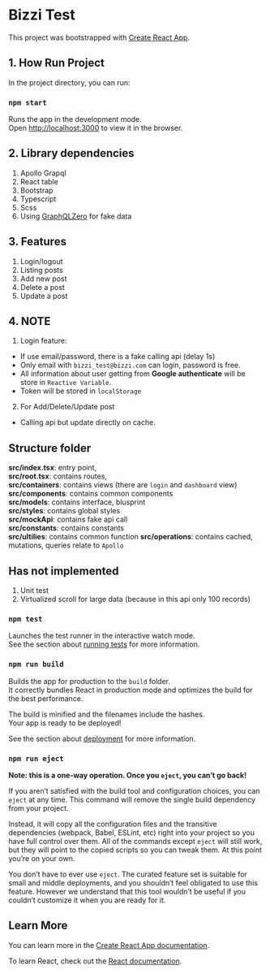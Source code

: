 # Bizzi Test

This project was bootstrapped with [Create React App](https://github.com/facebook/create-react-app).

## 1. How Run Project

In the project directory, you can run:

### `npm start`

Runs the app in the development mode.\
Open [http://localhost:3000](http://localhost:3000) to view it in the browser.

## 2. Library dependencies
1. Apollo Grapql
2. React table
3. Bootstrap
4. Typescript
5. Scss
6. Using [GraphQLZero](https://graphqlzero.almansi.me/) for fake data

## 3. Features
1. Login/logout
1. Listing posts
2. Add new post
3. Delete a post
4. Update a post

## 4. NOTE
1. Login feature:  
- If use email/password, there is a fake calling api (delay 1s)
- Only email with `bizzi_test@bizzi.com` can login, password is free.
- All information about user getting from **Google authenticate** will be store in `Reactive Variable`.
- Token will be stored in `localStorage`

2. For Add/Delete/Update post
- Calling api but update directly on cache.

## Structure folder
**src/index.tsx**: entry point,  
**src/root.tsx**: contains routes,  
**src/containers**: contains views (there are `login` and `dashboard` view)  
**src/components**: contains common components  
**src/models**: contains interface, blusprint  
**src/styles**: contains global styles  
**src/mockApi**: contains fake api call  
**src/constants**: contains constants  
**src/ultilies**: contains common function
**src/operations**: contains cached, mutations, queries relate to `Apollo`


## Has not implemented
1. Unit test
2. Virtualized scroll for large data (because in this api only 100 records)



### `npm test`

Launches the test runner in the interactive watch mode.\
See the section about [running tests](https://facebook.github.io/create-react-app/docs/running-tests) for more information.

### `npm run build`

Builds the app for production to the `build` folder.\
It correctly bundles React in production mode and optimizes the build for the best performance.

The build is minified and the filenames include the hashes.\
Your app is ready to be deployed!

See the section about [deployment](https://facebook.github.io/create-react-app/docs/deployment) for more information.

### `npm run eject`

**Note: this is a one-way operation. Once you `eject`, you can’t go back!**

If you aren’t satisfied with the build tool and configuration choices, you can `eject` at any time. This command will remove the single build dependency from your project.

Instead, it will copy all the configuration files and the transitive dependencies (webpack, Babel, ESLint, etc) right into your project so you have full control over them. All of the commands except `eject` will still work, but they will point to the copied scripts so you can tweak them. At this point you’re on your own.

You don’t have to ever use `eject`. The curated feature set is suitable for small and middle deployments, and you shouldn’t feel obligated to use this feature. However we understand that this tool wouldn’t be useful if you couldn’t customize it when you are ready for it.

## Learn More

You can learn more in the [Create React App documentation](https://facebook.github.io/create-react-app/docs/getting-started).

To learn React, check out the [React documentation](https://reactjs.org/).
